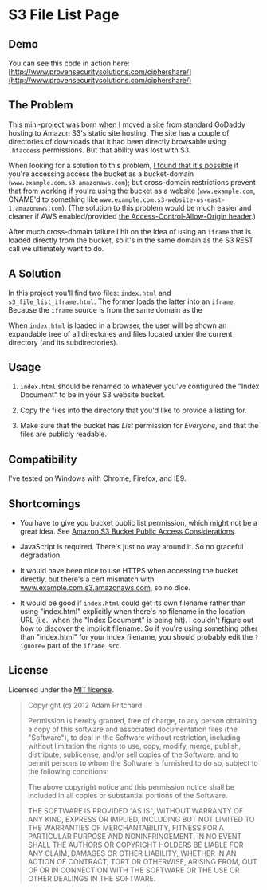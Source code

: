 # S3 File List Page #

## Demo ##

You can see this code in action here: 
[http://www.provensecuritysolutions.com/ciphershare/](http://www.provensecuritysolutions.com/ciphershare/)


## The Problem ##

This mini-project was born when I moved [a site](http://www.provensecuritysolutions.com) from standard GoDaddy hosting to Amazon S3's static site hosting. The site has a couple of directories of downloads that it had been directly browsable using `.htaccess` permissions. But that ability was lost with S3.

When looking for a solution to this problem, [I found that it's possible](https://aws.amazon.com/code/Amazon-S3/1713) if you're accessing access the bucket as a bucket-domain (`www.example.com.s3.amazonaws.com`); but cross-domain restrictions prevent that from working if you're using the bucket as a website (`www.example.com`, CNAME'd to something like `www.example.com.s3-website-us-east-1.amazonaws.com`). (The solution to this problem would be much easier and cleaner if AWS enabled/provided [the Access-Control-Allow-Origin header](https://forums.aws.amazon.com/thread.jspa?threadID=34281&start=125&tstart=0).)

After much cross-domain failure I hit on the idea of using an `iframe` that is loaded directly from the bucket, so it's in the same domain as the S3 REST call we ultimately want to do.

## A Solution ##

In this project you'll find two files: `index.html` and `s3_file_list_iframe.html`. The former loads the latter into an `iframe`. Because the `iframe` source is from the same domain as the 

When `index.html` is loaded in a browser, the user will be shown an expandable tree of all directories and files located under the current directory (and its subdirectories). 

## Usage ##

1. `index.html` should be renamed to whatever you've configured the "Index Document" to be in your S3 website bucket. 

2. Copy the files into the directory that you'd like to provide a listing for. 

3. Make sure that the bucket has *List* permission for *Everyone*, and that the files are publicly readable.

## Compatibility ##

I've tested on Windows with Chrome, Firefox, and IE9.

## Shortcomings ##

- You have to give you bucket public list permission, which might not be a great idea. See [Amazon S3 Bucket Public Access Considerations](http://aws.amazon.com/articles/5050).

- JavaScript is required. There's just no way around it. So no graceful degradation.

- It would have been nice to use HTTPS when accessing the bucket directly, but there's a cert mismatch with www.example.com.s3.amazonaws.com, so no dice.

- It would be good if `index.html` could get its own filename rather than using "index.html" explicitly when there's no filename in the location URL (i.e., when the "Index Document" is being hit). I couldn't figure out how to discover the implicit filename. So if you're using something other than "index.html" for your index filename, you should probably edit the `?ignore=` part of the `iframe src`.

## License ##

Licensed under the [MIT license](http://www.opensource.org/licenses/mit-license.php).

> Copyright (c) 2012 Adam Pritchard
> 
> Permission is hereby granted, free of charge, to any person obtaining a copy of this software and associated documentation files (the "Software"), to deal in the Software without restriction, including without limitation the rights to use, copy, modify, merge, publish, distribute, sublicense, and/or sell copies of the Software, and to permit persons to whom the Software is furnished to do so, subject to the following conditions:
> 
> The above copyright notice and this permission notice shall be included in all copies or substantial portions of the Software.
> 
> THE SOFTWARE IS PROVIDED "AS IS", WITHOUT WARRANTY OF ANY KIND, EXPRESS OR IMPLIED, INCLUDING BUT NOT LIMITED TO THE WARRANTIES OF MERCHANTABILITY, FITNESS FOR A PARTICULAR PURPOSE AND NONINFRINGEMENT. IN NO EVENT SHALL THE AUTHORS OR COPYRIGHT HOLDERS BE LIABLE FOR ANY CLAIM, DAMAGES OR OTHER LIABILITY, WHETHER IN AN ACTION OF CONTRACT, TORT OR OTHERWISE, ARISING FROM, OUT OF OR IN CONNECTION WITH THE SOFTWARE OR THE USE OR OTHER DEALINGS IN THE SOFTWARE.
